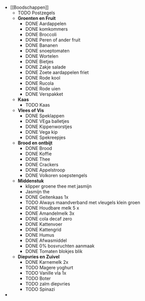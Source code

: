 - [[Boodschappen]]
	- TODO Postzegels
	- **Groenten en Fruit**
		- DONE Aardappelen
		- DONE komkommers
		- DONE Broccoli
		- DONE Peren of ander fruit
		- DONE Bananen
		- DONE snoeptomaten
		- DONE Wortelen
		- DONE Bietjes
		- DONE Zakje salade
		- DONE Zoete aardappelen friet
		- DONE Rode kool
		- DONE Rucola
		- DONE Rode uien
		- DONE Verspakket
	- **Kaas**
		- TODO Kaas
	- **Vlees of Vis**
		- DONE Speklappen
		- DONE VEga balletjes
		- DONE Kippenworstjes
		- DONE Vega kip
		- DONE Spekreepjes
	- **Brood en ontbijt**
		- DONE Brood
		- DONE Koffie
		- DONE Thee
		- DONE Crackers
		- DONE Appelstroop
		- DONE Volkoren soepstengels
	- **Middenstuk**
		- klipper groene thee met jasmijn
		- Jasmijn the
		- DONE Geitenkaas 1x
		- TODO Always maandverband met vleugels klein groen
		- DONE Houdbare melk 5 x
		- DONE Amandelmelk 3x
		- DONE cola decaf zero
		- DONE Kattenvoer
		- DONE Kattengrid
		- DONE Humus
		- DONE Afwasmiddel
		- DONE 0% bosvruchten aanmaak
		- DONE Tomaten blokjes blik
	- **Diepvries en Zuivel**
		- DONE Karnemelk 2x
		- TODO Magere yoghurt
		- TODO Vanille vla 1x
		- TODO Boter
		- TODO zalm diepvries
		- TODO Spinazi
-